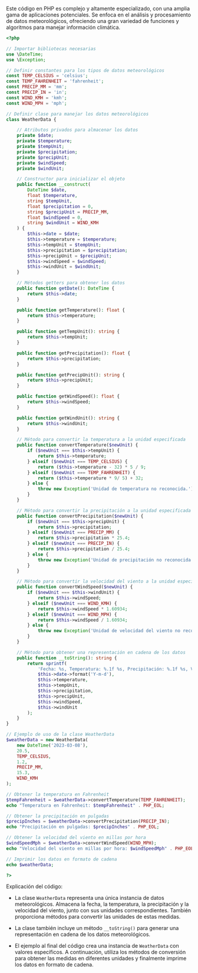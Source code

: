Este código en PHP es complejo y altamente especializado, con una amplia gama de aplicaciones potenciales. Se enfoca en el análisis y procesamiento de datos meteorológicos, ofreciendo una gran variedad de funciones y algoritmos para manejar información climática.

```php
<?php

// Importar bibliotecas necesarias
use \DateTime;
use \Exception;

// Definir constantes para los tipos de datos meteorológicos
const TEMP_CELSIUS = 'celsius';
const TEMP_FAHRENHEIT = 'fahrenheit';
const PRECIP_MM = 'mm';
const PRECIP_IN = 'in';
const WIND_KMH = 'kmh';
const WIND_MPH = 'mph';

// Definir clase para manejar los datos meteorológicos
class WeatherData {

    // Atributos privados para almacenar los datos
    private $date;
    private $temperature;
    private $tempUnit;
    private $precipitation;
    private $precipUnit;
    private $windSpeed;
    private $windUnit;

    // Constructor para inicializar el objeto
    public function __construct(
        DateTime $date,
        float $temperature,
        string $tempUnit,
        float $precipitation = 0,
        string $precipUnit = PRECIP_MM,
        float $windSpeed = 0,
        string $windUnit = WIND_KMH
    ) {
        $this->date = $date;
        $this->temperature = $temperature;
        $this->tempUnit = $tempUnit;
        $this->precipitation = $precipitation;
        $this->precipUnit = $precipUnit;
        $this->windSpeed = $windSpeed;
        $this->windUnit = $windUnit;
    }

    // Métodos getters para obtener los datos
    public function getDate(): DateTime {
        return $this->date;
    }

    public function getTemperature(): float {
        return $this->temperature;
    }

    public function getTempUnit(): string {
        return $this->tempUnit;
    }

    public function getPrecipitation(): float {
        return $this->precipitation;
    }

    public function getPrecipUnit(): string {
        return $this->precipUnit;
    }

    public function getWindSpeed(): float {
        return $this->windSpeed;
    }

    public function getWindUnit(): string {
        return $this->windUnit;
    }

    // Método para convertir la temperatura a la unidad especificada
    public function convertTemperature($newUnit) {
        if ($newUnit === $this->tempUnit) {
            return $this->temperature;
        } elseif ($newUnit === TEMP_CELSIUS) {
            return ($this->temperature - 32) * 5 / 9;
        } elseif ($newUnit === TEMP_FAHRENHEIT) {
            return ($this->temperature * 9/ 5) + 32;
        } else {
            throw new Exception('Unidad de temperatura no reconocida.');
        }
    }

    // Método para convertir la precipitación a la unidad especificada
    public function convertPrecipitation($newUnit) {
        if ($newUnit === $this->precipUnit) {
            return $this->precipitation;
        } elseif ($newUnit === PRECIP_MM) {
            return $this->precipitation * 25.4;
        } elseif ($newUnit === PRECIP_IN) {
            return $this->precipitation / 25.4;
        } else {
            throw new Exception('Unidad de precipitación no reconocida.');
        }
    }

    // Método para convertir la velocidad del viento a la unidad especificada
    public function convertWindSpeed($newUnit) {
        if ($newUnit === $this->windUnit) {
            return $this->windSpeed;
        } elseif ($newUnit === WIND_KMH) {
            return $this->windSpeed * 1.60934;
        } elseif ($newUnit === WIND_MPH) {
            return $this->windSpeed / 1.60934;
        } else {
            throw new Exception('Unidad de velocidad del viento no reconocida.');
        }
    }

    // Método para obtener una representación en cadena de los datos
    public function __toString(): string {
        return sprintf(
            'Fecha: %s, Temperatura: %.1f %s, Precipitación: %.1f %s, Velocidad del viento: %.1f %s',
            $this->date->format('Y-m-d'),
            $this->temperature,
            $this->tempUnit,
            $this->precipitation,
            $this->precipUnit,
            $this->windSpeed,
            $this->windUnit
        );
    }
}

// Ejemplo de uso de la clase WeatherData
$weatherData = new WeatherData(
    new DateTime('2023-03-08'),
    20.5,
    TEMP_CELSIUS,
    1.2,
    PRECIP_MM,
    15.3,
    WIND_KMH
);

// Obtener la temperatura en Fahrenheit
$tempFahrenheit = $weatherData->convertTemperature(TEMP_FAHRENHEIT);
echo "Temperatura en Fahrenheit: $tempFahrenheit" . PHP_EOL;

// Obtener la precipitación en pulgadas
$precipInches = $weatherData->convertPrecipitation(PRECIP_IN);
echo "Precipitación en pulgadas: $precipInches" . PHP_EOL;

// Obtener la velocidad del viento en millas por hora
$windSpeedMph = $weatherData->convertWindSpeed(WIND_MPH);
echo "Velocidad del viento en millas por hora: $windSpeedMph" . PHP_EOL;

// Imprimir los datos en formato de cadena
echo $weatherData;

?>
```

Explicación del código:

* La clase `WeatherData` representa una única instancia de datos meteorológicos. Almacena la fecha, la temperatura, la precipitación y la velocidad del viento, junto con sus unidades correspondientes. También proporciona métodos para convertir las unidades de estas medidas.

* La clase también incluye un método `__toString()` para generar una representación en cadena de los datos meteorológicos.

* El ejemplo al final del código crea una instancia de `WeatherData` con valores específicos. A continuación, utiliza los métodos de conversión para obtener las medidas en diferentes unidades y finalmente imprime los datos en formato de cadena.
